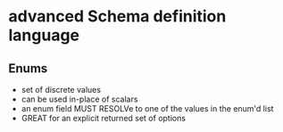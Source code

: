 # advanced Schema definition language

## Enums

- set of discrete values
- can be used in-place of scalars
- an enum field MUST RESOLVe to one of the values in the enum'd list
- GREAT for an explicit returned set of options
